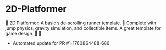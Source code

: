 # 2D-Platformer
🏃 2D Platformer: A basic side-scrolling runner template. 🍄 Complete with jump physics, gravity simulation, and collectible items. A great template for game design. 🏰 🌟


- Automated update for PR #1-1760864488-686
